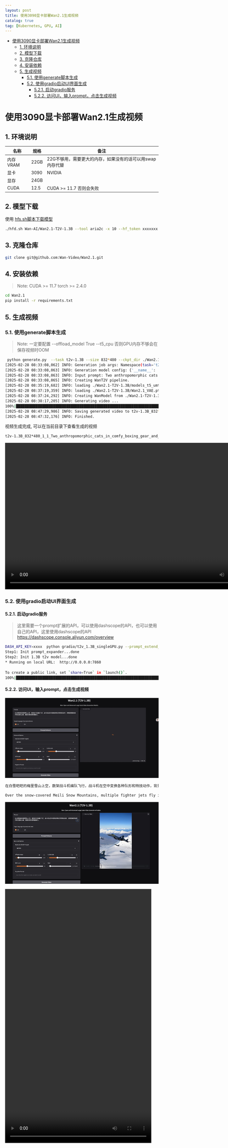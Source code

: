```yaml
---
layout: post
title: 使用3090显卡部署Wan2.1生成视频
catalog: true
tag: [Kubernetes, GPU, AI]
---
```


<!-- TOC depthFrom:2 orderedList:true -->

- [使用3090显卡部署Wan2.1生成视频](#使用3090显卡部署wan21生成视频)
	- [1. 环境说明](#1-环境说明)
	- [2. 模型下载](#2-模型下载)
	- [3. 克隆仓库](#3-克隆仓库)
	- [4. 安装依赖](#4-安装依赖)
	- [5. 生成视频](#5-生成视频)
		- [5.1. 使用generate脚本生成](#51-使用generate脚本生成)
		- [5.2. 使用gradio启动UI界面生成](#52-使用gradio启动ui界面生成)
			- [5.2.1. 启动gradio服务](#521-启动gradio服务)
			- [5.2.2. 访问UI，输入prompt，点击生成视频](#522-访问ui输入prompt点击生成视频)

<!-- /TOC -->

# 使用3090显卡部署Wan2.1生成视频

## 1. 环境说明

|名称|规格|备注|
|---|---|---|
|内存VRAM|22GB|22G不够用，需要更大的内存，如果没有的话可以用swap内存代替|
|显卡|3090|NVIDIA|
|显存|24GB||
|CUDA|12.5|CUDA >= 11.7 否则会失败|

## 2. 模型下载

使用 [hfs.sh脚本下载模型](https://gist.github.com/padeoe/697678ab8e528b85a2a7bddafea1fa4f)

```bash
./hfd.sh Wan-AI/Wan2.1-T2V-1.3B --tool aria2c -x 10 --hf_token xxxxxxx --hf_username xxxxxxx
```

## 3. 克隆仓库

```bash
git clone git@github.com:Wan-Video/Wan2.1.git
```

## 4. 安装依赖

> Note: CUDA >= 11.7 torch >= 2.4.0

```bash
cd Wan2.1
pip install -r requirements.txt
```

## 5. 生成视频

### 5.1. 使用generate脚本生成

> Note: 一定要配置 --offload_model True --t5_cpu 否则GPU内存不够会在保存视频时OOM

```bash
 python generate.py  --task t2v-1.3B --size 832*480 --ckpt_dir ./Wan2.1-T2V-1.3B --offload_model True --t5_cpu --sample_shift 8 --sample_guide_scale 6 --prompt "Two anthropomorphic cats in comfy boxing gear and bright gloves fight intensely on a spotlighted stage."
[2025-02-28 08:33:08,062] INFO: Generation job args: Namespace(task='t2v-1.3B', size='832*480', frame_num=81, ckpt_dir='./Wan2.1-T2V-1.3B', offload_model=True, ulysses_size=1, ring_size=1, t5_fsdp=False, t5_cpu=True, dit_fsdp=False, save_file=None, prompt='Two anthropomorphic cats in comfy boxing gear and bright gloves fight intensely on a spotlighted stage.', use_prompt_extend=False, prompt_extend_method='local_qwen', prompt_extend_model=None, prompt_extend_target_lang='ch', base_seed=6930324173022001627, image=None, sample_solver='unipc', sample_steps=50, sample_shift=8.0, sample_guide_scale=6.0)
[2025-02-28 08:33:08,063] INFO: Generation model config: {'__name__': 'Config: Wan T2V 1.3B', 't5_model': 'umt5_xxl', 't5_dtype': torch.bfloat16, 'text_len': 512, 'param_dtype': torch.bfloat16, 'num_train_timesteps': 1000, 'sample_fps': 16, 'sample_neg_prompt': '色调艳丽，过曝，静态，细节模糊不清，字幕，风格，作品，画作，画面，静止，整体发灰，最差质量，低质量，JPEG压缩残留，丑陋的，残缺的，多余的手指，画得不好的手部，画得不好的脸部，畸形的，毁容的，形态畸形的肢体，手指融合，静止不动的画面，杂乱的背景，三条腿，背景人很多，倒着走', 't5_checkpoint': 'models_t5_umt5-xxl-enc-bf16.pth', 't5_tokenizer': 'google/umt5-xxl', 'vae_checkpoint': 'Wan2.1_VAE.pth', 'vae_stride': (4, 8, 8), 'patch_size': (1, 2, 2), 'dim': 1536, 'ffn_dim': 8960, 'freq_dim': 256, 'num_heads': 12, 'num_layers': 30, 'window_size': (-1, -1), 'qk_norm': True, 'cross_attn_norm': True, 'eps': 1e-06}
[2025-02-28 08:33:08,063] INFO: Input prompt: Two anthropomorphic cats in comfy boxing gear and bright gloves fight intensely on a spotlighted stage.
[2025-02-28 08:33:08,065] INFO: Creating WanT2V pipeline.
[2025-02-28 08:35:19,682] INFO: loading ./Wan2.1-T2V-1.3B/models_t5_umt5-xxl-enc-bf16.pth
[2025-02-28 08:37:19,359] INFO: loading ./Wan2.1-T2V-1.3B/Wan2.1_VAE.pth
[2025-02-28 08:37:24,292] INFO: Creating WanModel from ./Wan2.1-T2V-1.3B
[2025-02-28 08:38:17,205] INFO: Generating video ...
100%|███████████████████████████████████████████████████████████████████████████████████████████████████████████████████████████████████████| 50/50 [08:15<00:00,  9.91s/it]
[2025-02-28 08:47:29,986] INFO: Saving generated video to t2v-1.3B_832*480_1_1_Two_anthropomorphic_cats_in_comfy_boxing_gear_and__20250228_084729.mp4
[2025-02-28 08:47:32,176] INFO: Finished.
```

视频生成完成, 可以在当前目录下查看生成的视频

```bash
t2v-1.3B_832*480_1_1_Two_anthropomorphic_cats_in_comfy_boxing_gear_and__20250228_084729.mp4
```

<video width="832" height="480" controls>
  <source src="/img/posts/使用3090显卡部署Wan2.1生成视频/两只猫猫打架.mp4" type="video/mp4">
  您的浏览器不支持 video 标签。
</video>

### 5.2. 使用gradio启动UI界面生成

#### 5.2.1. 启动gradio服务

> 这里需要一个prompt扩展的API，可以使用dashscope的API，也可以使用自己的API，这里使用dashscope的API https://dashscope.console.aliyun.com/overview

```bash
DASH_API_KEY=xxxx  python gradio/t2v_1.3B_singleGPU.py --prompt_extend_method 'dashscope' --ckpt_dir ./Wan2.1-T2V-1.3B/
Step1: Init prompt_expander...done
Step2: Init 1.3B t2v model...done
* Running on local URL:  http://0.0.0.0:7860

To create a public link, set `share=True` in `launch()`.
100%|███████████████████████████████████████████████████████████████████████████████████████████████████████████████████████████████████████| 50/50 [08:14<00:00,  9.88s/it]
```

#### 5.2.2. 访问UI，输入prompt，点击生成视频

![gradio](/img/posts/使用3090显卡部署Wan2.1生成视频/gradio.jpg)

```bash
在白雪皑皑的梅里雪山上空，数架战斗机编队飞行，战斗机在空中变换各种队形和特技动作，背景是晴朗的蓝天和壮丽的山峰，画面充满动感和震撼力。
```

```bash
Over the snow-covered Meili Snow Mountains, multiple fighter jets fly in formation, performing various aerial maneuvers and stunts against a backdrop of clear blue skies and majestic peaks. The scene is dynamic and awe-inspiring.
```

![t2v](/img/posts/使用3090显卡部署Wan2.1生成视频/result.jpg)


<video width="480" height="832" controls>
  <source src="/img/posts/使用3090显卡部署Wan2.1生成视频/战斗机飞越梅里雪山.mp4" type="video/mp4">
  您的浏览器不支持 video 标签。
</video>
